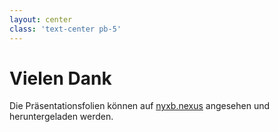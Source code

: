 ```yaml
---
layout: center
class: 'text-center pb-5'
---
```


# Vielen Dank

Die Präsentationsfolien können auf [nyxb.nexus](https://nyxb.nexus) angesehen und heruntergeladen werden.
